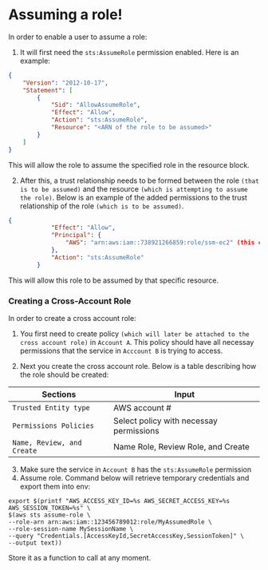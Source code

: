 <h1>Assuming a role!</h1>

In order to enable a user to assume a role: 

1. It will first need the `sts:AssumeRole` permission enabled. Here is an example:

```json
{
    "Version": "2012-10-17",
    "Statement": [
        {
            "Sid": "AllowAssumeRole",
            "Effect": "Allow",
            "Action": "sts:AssumeRole",
            "Resource": "<ARN of the role to be assumed>"
        }
    ]
}
```

This will allow the role to assume the specified role in the resource block. 

2. After this, a trust relationship needs to be formed between the role `(that is to be assumed)` and the resource `(which is attempting to assume the role)`. Below is an example of the added permissions to the trust relationship of the role `(which is to be assumed)`.

```json
{
            "Effect": "Allow",
            "Principal": {
                "AWS": "arn:aws:iam::738921266859:role/ssm-ec2" (this could either be a user or a role)
            },
            "Action": "sts:AssumeRole"
        }
```
This will allow this role to be assumed by that specific resource. 

<h3>Creating a Cross-Account Role</h3>

In order to create a cross account role:

1. You first need to create policy `(which will later be attached to the cross account role)` in `Account A`. This policy should have all necessay permissions that the service in `Acccount B` is trying to access.

2. Next you create the cross account role. Below is a table describing how the role should be created:


  | Sections                 | Input                                     |
  | ---                      | ---                                       |
  |`Trusted Entity type`     | AWS account #                             |
  |`Permissions Policies`    | Select policy with necessay permissions   |
  |`Name, Review, and Create`| Name Role, Review Role, and Create        |

3. Make sure the service in `Account B` has the `sts:AssumeRole` permission
4. Assume role. Command below will retrieve temporary credentials and export them into env:
```
export $(printf "AWS_ACCESS_KEY_ID=%s AWS_SECRET_ACCESS_KEY=%s AWS_SESSION_TOKEN=%s" \
$(aws sts assume-role \
--role-arn arn:aws:iam::123456789012:role/MyAssumedRole \
--role-session-name MySessionName \
--query "Credentials.[AccessKeyId,SecretAccessKey,SessionToken]" \
--output text))
```
Store it as a function to call at any moment.
